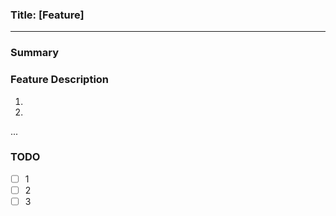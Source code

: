 ### Title: [Feature] <Update-Life-Graphic>

---

### Summary


### Feature Description
1. 
2. 
...

### TODO
- [ ] 1
- [ ] 2
- [ ] 3
